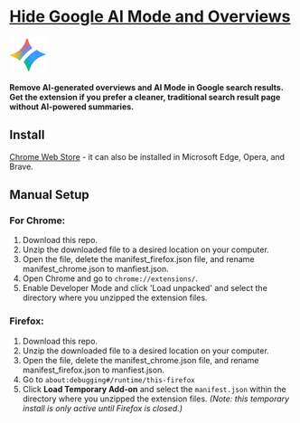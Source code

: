 # [Hide Google AI Mode and Overviews](https://asahi.framer.wiki/hide-google-ai)

<a href="https://asahi.framer.wiki/hide-google-ai">
  <img src="icons/icon128.png" width="64" height="64">
</a>

**Remove AI-generated overviews and AI Mode in Google search results. Get the extension if you prefer a cleaner, traditional search result page without AI-powered summaries.**

## Install

[Chrome Web Store](https://chromewebstore.google.com/detail/_______/_______) - it can also be installed in Microsoft Edge, Opera, and Brave.

## Manual Setup

### For Chrome:

1. Download this repo.
2. Unzip the downloaded file to a desired location on your computer.
3. Open the file, delete the manifest_firefox.json file, and rename manifest_chrome.json to manfiest.json.
4. Open Chrome and go to `chrome://extensions/`.
5. Enable Developer Mode and click 'Load unpacked' and select the directory where you unzipped the extension files.

### Firefox:

1. Download this repo.
2. Unzip the downloaded file to a desired location on your computer.
3. Open the file, delete the manifest_chrome.json file, and rename manifest_firefox.json to manfiest.json.
4. Go to `about:debugging#/runtime/this-firefox`
5. Click **Load Temporary Add-on** and select the `manifest.json` within the directory where you unzipped the extension files. *(Note: this temporary install is only active until Firefox is closed.)*

